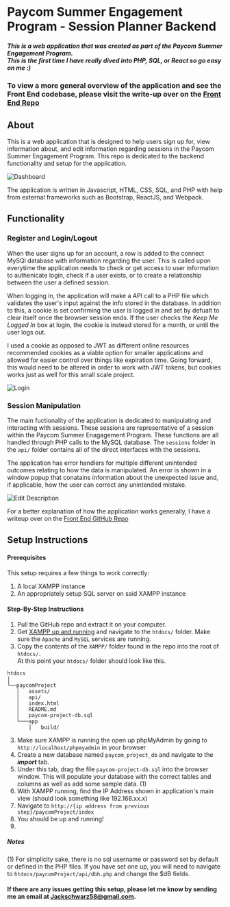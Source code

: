 # Paycom Summer Engagement Program - Session Planner Backend

##### This is a web application that was created as part of the Paycom Summer Engagement Program. <br> This is the first time I have really dived into PHP, SQL, or React so go easy on me :)

### To view a more general overview of the application and see the Front End codebase, please visit the write-up over on the [Front End Repo](https://github.com/Jackschwarz58/ProgramPlanner-Paycom2020)

## About

This is a web application that is designed to help users sign up for, view information about, and edit information regarding sessions in the Paycom Summer Engagement Program. This repo is dedicated to the backend functionality and setup for the application.

![Dashboard](https://i.imgur.com/xUnAq7j.png)

The application is written in Javascript, HTML, CSS, SQL, and PHP with help from external frameworks such as Bootstrap, ReactJS, and Webpack.


## Functionality

### Register and Login/Logout

When the user signs up for an account, a row is added to the connect MySQl database with information regarding the user. This is called upon everytime the application needs to check or get access to user information to authenicate login, check if a user exists, or to create a relationship between the user a defined session.

When logging in, the application will make a API call to a PHP file which validates the user's input against the info stored in the database. In addition to this, a cookie is set confirming the user is logged in and set by defualt to clear itself once the browser session ends. If the user checks the *Keep Me Logged In* box at login, the cookie is instead stored for a month, or until the user logs out. 

I used a cookie as opposed to JWT as different online resources recommended cookies as a viable option for smaller applications and allowed for easier control over things like expiration time. Going forward, this would need to be altered in order to work with JWT tokens, but cookies works just as well for this small scale project.

![Login](https://i.imgur.com/2TMcsM2.png)

### Session Manipulation

The main fuctionality of the application is dedicated to manipulating and interacting with sessions. These sessions are representative of a session within the Paycom Summer Enagagement Program. These functions are all handled through PHP calls to the MySQL database. The `sessions` folder in the `api/` folder contains all of the direct interfaces with the sessions.

The application has error handlers for multiple different unintended outcomes relating to how the data is manipulated. An error is shown in a window popup that conatains information about the unexpected issue and, if applicable, how the user can correct any unintended mistake.

![Edit Description](https://i.imgur.com/8c0bZug.png)


For a better explanation of how the application works generally, I have a writeup over on the [Front End GitHub Repo](https://github.com/Jackschwarz58/ProgramPlanner-Paycom2020)

## Setup Instructions

#### Prerequisites

This setup requires a few things to work correctly:
1. A local XAMPP instance
2. An appropriately setup SQL server on said XAMPP instance

#### Step-By-Step Instructions
1. Pull the GitHub repo and extract it on your computer.
2. Get [XAMPP up and running](https://www.ionos.com/digitalguide/server/tools/xampp-tutorial-create-your-own-local-test-server/) and navigate to the `htdocs/` folder. Make sure the `Apache` and `MySQL` services are running.
3. Copy the contents of the `XAMPP/` folder found in the repo into the root of `htdocs/`. <br> At this point your `htdocs/` folder should look like this. 

```
htdocs    
│
└──paycomProject
   │   assets/
   │   api/
   │   index.html
   │   README.md
   │   paycom-project-db.sql
   └───app
       │   build/
```
3. Make sure XAMPP is running the open up phpMyAdmin by going to `http://localhost/phpmyadmin` in your browser
4. Create a new database named `paycom_project_db` and navigate to the **_import_** tab.
5. Under this tab, drag the file `paycom-project-db.sql` into the browser window. This will populate your database with the correct tables and columns as well as add some sample data. (1)
6. With XAMPP running, find the IP Address shown in application's main view (should look something like 192.168.xx.x) 
7. Navigate to `http://{ip address from previous step}/paycomProject/index`
8. You should be up and running!
9. 
##### Notes
(1) For simplicity sake, there is no sql username or password set by default or defined in the PHP files. If you have set one up, you will need to navigate to `htdocs/paycomProject/api/dbh.php` and change the $dB fields. 

#### If there are any issues getting this setup, please let me know by sending me an email at <Jackschwarz58@gmail.com>.




